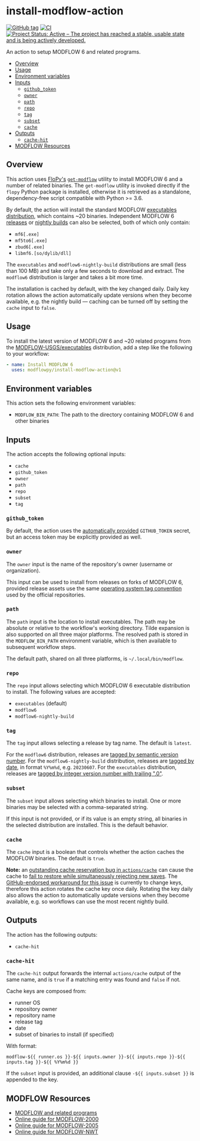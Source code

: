 # install-modflow-action

[![GitHub tag](https://img.shields.io/github/tag/modflowpy/install-modflow-action.svg)](https://github.com/modflowpy/install-modflow-action/tags/latest)
[![CI](https://github.com/modflowpy/install-modflow-action/actions/workflows/ci.yml/badge.svg?branch=main)](https://github.com/modflowpy/install-modflow-action/actions/workflows/ci.yml)
[![Project Status: Active – The project has reached a stable, usable state and is being actively developed.](https://www.repostatus.org/badges/latest/active.svg)](https://www.repostatus.org/#active)

An action to setup MODFLOW 6 and related programs.

<!-- START doctoc generated TOC please keep comment here to allow auto update -->
<!-- DON'T EDIT THIS SECTION, INSTEAD RE-RUN doctoc TO UPDATE -->


- [Overview](#overview)
- [Usage](#usage)
- [Environment variables](#environment-variables)
- [Inputs](#inputs)
  - [`github_token`](#github_token)
  - [`owner`](#owner)
  - [`path`](#path)
  - [`repo`](#repo)
  - [`tag`](#tag)
  - [`subset`](#subset)
  - [`cache`](#cache)
- [Outputs](#outputs)
  - [`cache-hit`](#cache-hit)
- [MODFLOW Resources](#modflow-resources)

<!-- END doctoc generated TOC please keep comment here to allow auto update -->

## Overview

This action uses [FloPy's](https://github.com/modflowpy/flopy) [`get-modflow`](https://github.com/modflowpy/flopy/blob/develop/docs/get_modflow.md) utility to install MODFLOW 6 and a number of related binaries. The `get-modflow` utility is invoked directly if the `flopy` Python package is installed, otherwise it is retrieved as a standalone, dependency-free script compatible with Python >= 3.6.

By default, the action will install the standard MODFLOW [executables distribution](https://github.com/MODFLOW-USGS/executables/releases), which contains ~20 binaries. Independent MODFLOW 6 [releases](https://github.com/MODFLOW-USGS/modflow6/releases) or [nightly builds](https://github.com/MODFLOW-USGS/modflow6-nightly-build/releases) can also be selected, both of which only contain:

- `mf6[.exe]`
- `mf5to6[.exe]`
- `zbud6[.exe]`
- `libmf6.[so/dylib/dll]`

The `executables` and `modflow6-nightly-build` distributions are small (less than 100 MB) and take only a few seconds to download and extract. The `modflow6` distribution is larger and takes a bit more time.

The installation is cached by default, with the key changed daily. Daily key rotation allows the action automatically update versions when they become available, e.g. the nightly build &mdash; caching can be turned off by setting the `cache` input to `false`.

## Usage

To install the latest version of MODFLOW 6 and ~20 related programs from the [MODFLOW-USGS/executables](https://github.com/MODFLOW-USGS/executables) distribution, add a step like the following to your workflow:

```yaml
- name: Install MODFLOW 6
  uses: modflowpy/install-modflow-action@v1
```

## Environment variables

This action sets the following environment variables:

- `MODFLOW_BIN_PATH`: The path to the directory containing MODFLOW 6 and other binaries

## Inputs

The action accepts the following optional inputs:

- `cache`
- `github_token`
- `owner`
- `path`
- `repo`
- `subset`
- `tag`


### `github_token`

By default, the action uses the [automatically provided](https://docs.github.com/en/actions/security-guides/automatic-token-authentication#about-the-github_token-secret) `GITHUB_TOKEN` secret, but an access token may be explicitly provided as well.

### `owner`

The `owner` input is the name of the repository's owner (username or organization).

This input can be used to install from releases on forks of MODFLOW 6, provided release assets use the same [operating system tag convention](https://modflow-devtools.readthedocs.io/en/latest/md/ostags.html#tag-specification) used by the official repositories.

### `path`

The `path` input is the location to install executables. The path may be absolute or relative to the workflow's working directory. Tilde expansion is also supported on all three major platforms. The resolved path is stored in the `MODFLOW_BIN_PATH` environment variable, which is then available to subsequent workflow steps.

The default path, shared on all three platforms, is `~/.local/bin/modflow`.

### `repo`

The `repo` input allows selecting which MODFLOW 6 executable distribution to install. The following values are accepted:

- `executables` (default)
- `modflow6`
- `modflow6-nightly-build`

### `tag`

The `tag` input allows selecting a release by tag name. The default is `latest`.

For the `modflow6` distribution, releases are [tagged by semantic version number](https://github.com/MODFLOW-USGS/modflow6/tags). For the `modflow6-nightly-build` distribution, releases are [tagged by date](https://github.com/MODFLOW-USGS/modflow6-nightly-build/tags), in format `%Y%m%d`, e.g. `20230607`. For the `executables` distribution, releases are [tagged by integer version number with trailing ".0"](https://github.com/MODFLOW-USGS/executables/tags).

### `subset`

The `subset` input allows selecting which binaries to install. One or more binaries may be selected with a comma-separated string.

If this input is not provided, or if its value is an empty string, all binaries in the selected distribution are installed. This is the default behavior.

### `cache`

The `cache` input is a boolean that controls whether the action caches the MODFLOW binaries. The default is `true`.

**Note:** an [outstanding cache reservation bug in `actions/cache`](https://github.com/actions/cache/issues/144) can cause the cache to [fail to restore while simultaneously rejecting new saves](https://github.com/MODFLOW-USGS/modflow6/actions/runs/3624583228/jobs/6111766806#step:6:152). The [GitHub-endorsed workaround for this issue](https://github.com/actions/cache/issues/144#issuecomment-579323937) is currently to change keys, therefore this action rotates the cache key once daily. Rotating the key daily also allows the action to automatically update versions when they become available, e.g. so workflows can use the most recent nightly build.

## Outputs

The action has the following outputs:

- `cache-hit`

### `cache-hit`

The `cache-hit` output forwards the internal `actions/cache` output of the same name, and is `true` if a matching entry was found and `false` if not.

Cache keys are composed from:

- runner OS
- repository owner
- repository name
- release tag
- date
- subset of binaries to install (if specified)

With format:

```
modflow-${{ runner.os }}-${{ inputs.owner }}-${{ inputs.repo }}-${{ inputs.tag }}-${{ %Y%m%d }}
```

If the `subset` input is provided, an additional clause `-${{ inputs.subset }}` is appended to the key.

## MODFLOW Resources

- [MODFLOW and related programs](https://water.usgs.gov/ogw/modflow/)
- [Online guide for MODFLOW-2000](https://water.usgs.gov/nrp/gwsoftware/modflow2000/Guide/)
- [Online guide for MODFLOW-2005](https://water.usgs.gov/ogw/modflow/MODFLOW-2005-Guide/)
- [Online guide for MODFLOW-NWT](https://water.usgs.gov/ogw/modflow-nwt/MODFLOW-NWT-Guide/)
